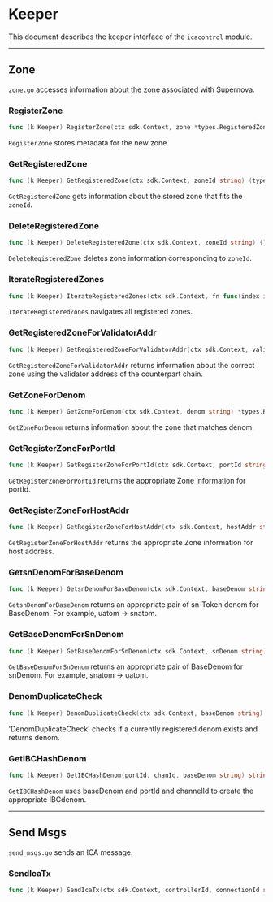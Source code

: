 # Keeper

This document describes the keeper interface of the `icacontrol` module.

---

## Zone

`zone.go` accesses information about the zone associated with Supernova.

### RegisterZone
```go
func (k Keeper) RegisterZone(ctx sdk.Context, zone *types.RegisteredZone) {}
```

`RegisterZone` stores metadata for the new zone.

### GetRegisteredZone
```go
func (k Keeper) GetRegisteredZone(ctx sdk.Context, zoneId string) (types.RegisteredZone, bool) {}
```

`GetRegisteredZone` gets information about the stored zone that fits the `zoneId`.

### DeleteRegisteredZone
```go
func (k Keeper) DeleteRegisteredZone(ctx sdk.Context, zoneId string) {}
```

`DeleteRegisteredZone` deletes zone information corresponding to `zoneId`.

### IterateRegisteredZones
```go
func (k Keeper) IterateRegisteredZones(ctx sdk.Context, fn func(index int64, zoneInfo types.RegisteredZone) (stop bool)) {}
```

`IterateRegisteredZones` navigates all registered zones.

### GetRegisteredZoneForValidatorAddr
```go
func (k Keeper) GetRegisteredZoneForValidatorAddr(ctx sdk.Context, validatorAddr string) *types.RegisteredZone {}
```

`GetRegisteredZoneForValidatorAddr` returns information about the correct zone using the validator address of the counterpart chain.

### GetZoneForDenom
```go
func (k Keeper) GetZoneForDenom(ctx sdk.Context, denom string) *types.RegisteredZone {}
```

`GetZoneForDenom` returns information about the zone that matches denom.

### GetRegisterZoneForPortId
```go
func (k Keeper) GetRegisterZoneForPortId(ctx sdk.Context, portId string) (*types.RegisteredZone, bool) {}
```

`GetRegisterZoneForPortId` returns the appropriate Zone information for portId.

### GetRegisterZoneForHostAddr
```go
func (k Keeper) GetRegisterZoneForHostAddr(ctx sdk.Context, hostAddr string) (*types.RegisteredZone, bool) {]
```

`GetRegisterZoneForHostAddr` returns the appropriate Zone information for host address.

### GetsnDenomForBaseDenom
```go
func (k Keeper) GetsnDenomForBaseDenom(ctx sdk.Context, baseDenom string) string {}
```

`GetsnDenomForBaseDenom` returns an appropriate pair of sn-Token denom for BaseDenom.
For example, uatom -> snatom.

### GetBaseDenomForSnDenom
```go
func (k Keeper) GetBaseDenomForSnDenom(ctx sdk.Context, snDenom string) string {}
```

`GetBaseDenomForSnDenom` returns an appropriate pair of BaseDenom for snDenom.
For example, snatom -> uatom.

### DenomDuplicateCheck
```go
func (k Keeper) DenomDuplicateCheck(ctx sdk.Context, baseDenom string) string {}
```

'DenomDuplicateCheck' checks if a currently registered denom exists and returns denom.

### GetIBCHashDenom
```go
func (k Keeper) GetIBCHashDenom(portId, chanId, baseDenom string) string {}
```

`GetIBCHashDenom` uses baseDenom and portId and channelId to create the appropriate IBCdenom.

---

## Send Msgs
`send_msgs.go` sends an ICA message.

### SendIcaTx
```go
func (k Keeper) SendIcaTx(ctx sdk.Context, controllerId, connectionId string, msgs []sdk.Msg) error {}
```
